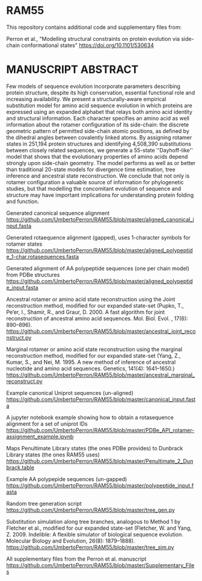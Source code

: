 # RAM55

This repository contains additional code and supplementary files from:

Perron et al., "Modelling structural constraints on protein evolution via side-chain conformational states"
https://doi.org/10.1101/530634

# MANUSCRIPT ABSTRACT
Few models of sequence evolution incorporate parameters describing protein structure, despite its high conservation, essential functional role and increasing availability. 
We present a structurally-aware empirical substitution model for amino acid sequence evolution in which proteins are expressed using an expanded alphabet that relays both amino acid identity 
and structural information. Each character specifies an amino acid as well information about the rotamer configuration of its side-chain: the discrete geometric pattern of permitted side-chain 
atomic positions, as defined by the dihedral angles between covalently linked atoms. By assigning rotamer states in 251,194 protein structures and identifying 4,508,390 substitutions between 
closely related sequences, we generate a 55-state ''Dayhoff-like'' model that shows that the evolutionary properties of amino acids depend strongly upon side-chain geometry. 
The model performs as well as or better than traditional 20-state models for divergence time estimation, tree inference and ancestral state reconstruction. 
We conclude that not only is rotamer configuration a valuable source of information for phylogenetic studies, but that modelling the concomitant evolution of sequence and structure may have 
important implications for understanding protein folding and function.

Generated canonical sequence alignment
https://github.com/UmbertoPerron/RAM55/blob/master/aligned_canonical_input.fasta

Generated rotaequence alignment (gapped), uses 1-character symbols for rotamer states 
https://github.com/UmbertoPerron/RAM55/blob/master/aligned_polypeptide_1-char.rotasequences.fasta

Generated alignment of AA polypeptide sequences (one per chain model) from PDBe structures
https://github.com/UmbertoPerron/RAM55/blob/master/aligned_polypeptide_input.fasta

Ancestral rotamer or amino acid state reconstruction using the Joint reconstruction method,
modified for our expanded state-set (Pupko, T., Pe’er, I., Shamir, R., and Graur, D. 2000.  A fast algorithm for joint reconstruction of ancestral amino acid sequences. Mol. Biol. Evol. , 17(6): 890–896).
https://github.com/UmbertoPerron/RAM55/blob/master/ancestral_joint_reconstruct.py	

Marginal rotamer or amino acid state reconstruction using the marginal reconstruction method, modified for our expanded state-set (Yang,  Z.,  Kumar,  S.,  and  Nei,  M.  1995.   A  new  method  of  inference  of  ancestral  nucleotide  and  amino  acid  sequences. Genetics, 141(4): 1641–1650.)
https://github.com/UmbertoPerron/RAM55/blob/master/ancestral_marginal_reconstruct.py 

Example canonical Uniprot sequences (un-aligned)
https://github.com/UmbertoPerron/RAM55/blob/master/canonical_input.fasta

A jupyter notebook example showing how to obtain a rotasequence alignment for a set of uniprot IDs
https://github.com/UmbertoPerron/RAM55/blob/master/PDBe_API_rotamer-assignment_example.ipynb

Maps Penultimate Library states (the ones PDBe provides) to Dunbrack Library states (the ones RAM55 uses)
https://github.com/UmbertoPerron/RAM55/blob/master/Penultimate_2_Dunbrack.table

Example AA polypepide sequences (un-gapped)
https://github.com/UmbertoPerron/RAM55/blob/master/polypeptide_input.fasta

Random tree generation script
https://github.com/UmbertoPerron/RAM55/blob/master/tree_gen.py

Substitution simulation along tree branches, analogous to Method 1 by Fletcher et al., modified for our expanded state-set (Fletcher, W. and Yang, Z. 2009.  Indelible: A flexible simulator of biological sequence evolution. Molecular Biology and Evolution, 26(8): 1879–1888).
https://github.com/UmbertoPerron/RAM55/blob/master/tree_sim.py	

All supplementary files from the Perron et al. manuscript
https://github.com/UmbertoPerron/RAM55/blob/master/Supplementary_Files
